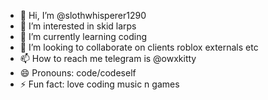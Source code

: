 - 👋 Hi, I’m @slothwhisperer1290
- 👀 I’m interested in skid larps
- 🌱 I’m currently learning coding
- 💞️ I’m looking to collaborate on clients roblox externals etc
- 📫 How to reach me telegram is @owxkitty
- 😄 Pronouns: code/codeself
- ⚡ Fun fact: love coding music n games

<!---
slothwhisperer1290/slothwhisperer1290 is a ✨ special ✨ repository because its `README.md` (this file) appears on your GitHub profile.
You can click the Preview link to take a look at your changes.
--->
